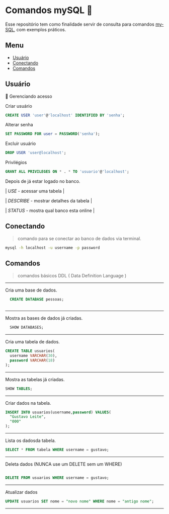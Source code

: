 # Comandos mySQL  :whale:

Esse repositório tem como finalidade servir de consulta para comandos [my-SQL](https://www.mysql.com/), com exemplos práticos.
  
## Menu
- [Usuário](#-usuario)
- [Conectando](#-conectando)
- [Comandos](#-comandos)
## Usuário

:key: Gerenciando acesso

 Criar usuário
```sql
CREATE USER 'user'@'localhost' IDENTIFIED BY 'senha';
```

 Alterar senha
```sql
SET PASSWORD FOR user = PASSWORD('senha');
```

Excluir usuário
```sql
DROP USER 'user@localhost';
```

Privilégios
```sql
GRANT ALL PRIVILEGES ON * . * TO 'usuario'@'localhost';
```
Depois de já estar logado no banco.

| *USE* - acessar uma tabela |

| *DESCRIBE* - mostrar detalhes da tabela |

| *STATUS* - mostra qual banco esta online |


## Conectando

> comando para se conectar ao banco de dados via terminal.
```bash
mysql -h localhost -u username -p password
```

## Comandos

> comandos básicos DDL ( Data Definition Language )

---------------------------------------
Cria uma base de dados.

```sql
  CREATE DATABASE pessoas;
  
```

--------------------------------
 Mostra as bases de dados já criadas.
```sql
  SHOW DATABASES;
```

-----------------------------

Cria uma tabela de dados.

```sql
CREATE TABLE usuarios(
  username VARCHAR(30),
  password VARCHAR(18)
);
```
---------------------------------
Mostra as tabelas já criadas.

```sql
SHOW TABLES;
```
-------------------------------

 Criar dados na tabela.
 
```sql
INSERT INTO usuarios(username,password) VALUES(
  "Gustavo Leite", 
  "000"
);
```
-------------------------

 Lista os dadosda tabela.

```sql 
SELECT * FROM tabela WHERE username = gustavo;
 ```
---------------------------

Deleta dados (NUNCA use um DELETE sem um WHERE)

```sql

DELETE FROM usuarios WHERE username = gustavo;
```
------------------------------

Atualizar dados

```sql
UPDATE usuarios SET nome = "novo nome" WHERE nome = "antigo nome";
```
--------------------------------
